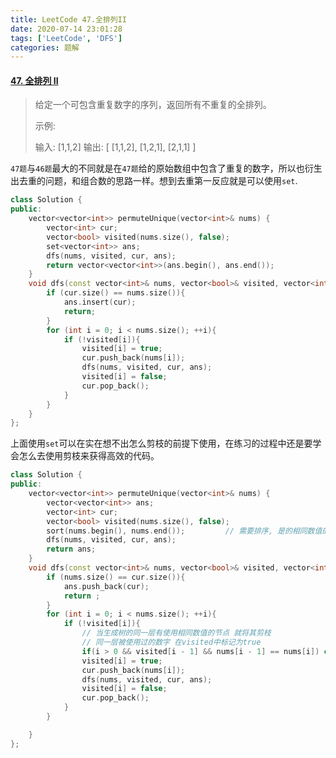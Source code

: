 ```yaml
---
title: LeetCode 47.全排列II
date: 2020-07-14 23:01:28
tags: ['LeetCode', 'DFS']
categories: 题解
---
```


#### [47. 全排列 II](https://leetcode-cn.com/problems/permutations-ii/)

<!--more-->

> 给定一个可包含重复数字的序列，返回所有不重复的全排列。
>
> 示例:
>
> 输入: [1,1,2]
> 输出:
> [
>   [1,1,2],
>   [1,2,1],
>   [2,1,1]
> ]

`47题`与`46题`最大的不同就是在`47题`给的原始数组中包含了重复的数字，所以也衍生出去重的问题，和组合数的思路一样。想到去重第一反应就是可以使用`set`.

```C++
class Solution {
public:
    vector<vector<int>> permuteUnique(vector<int>& nums) {
        vector<int> cur;
        vector<bool> visited(nums.size(), false);
        set<vector<int>> ans;
        dfs(nums, visited, cur, ans);
        return vector<vector<int>>(ans.begin(), ans.end());
    }
    void dfs(const vector<int>& nums, vector<bool>& visited, vector<int>& cur, set<vector<int>>& ans){
        if (cur.size() == nums.size()){
            ans.insert(cur);
            return;
        }
        for (int i = 0; i < nums.size(); ++i){
            if (!visited[i]){
                visited[i] = true;
                cur.push_back(nums[i]);
                dfs(nums, visited, cur, ans);
                visited[i] = false;
                cur.pop_back();
            }
        }
    }
};
```

上面使用`set`可以在实在想不出怎么剪枝的前提下使用，在练习的过程中还是要学会怎么去使用剪枝来获得高效的代码。

```C++
class Solution {
public:
    vector<vector<int>> permuteUnique(vector<int>& nums) {
        vector<vector<int>> ans;
        vector<int> cur;
        vector<bool> visited(nums.size(), false);
        sort(nums.begin(), nums.end());         // 需要排序, 是的相同数值的数在一起
        dfs(nums, visited, cur, ans);
        return ans;
    }
    void dfs(const vector<int>& nums, vector<bool>& visited, vector<int>& cur, vector<vector<int>>& ans){
        if (nums.size() == cur.size()){
            ans.push_back(cur);
            return ;
        }
        for (int i = 0; i < nums.size(); ++i){
            if (!visited[i]){
                // 当生成树的同一层有使用相同数值的节点 就将其剪枝
                // 同一层被使用过的数字 在visited中标记为true
                if(i > 0 && visited[i - 1] && nums[i - 1] == nums[i]) continue;
                visited[i] = true;
                cur.push_back(nums[i]);
                dfs(nums, visited, cur, ans);
                visited[i] = false;
                cur.pop_back();
            }
        }

    }
};
```

